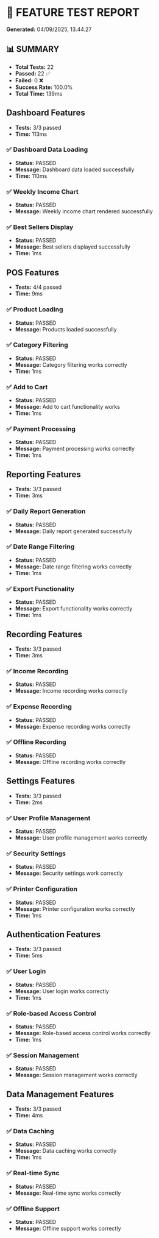 # 🧪 FEATURE TEST REPORT

**Generated:** 04/09/2025, 13.44.27

## 📊 SUMMARY

- **Total Tests:** 22
- **Passed:** 22 ✅
- **Failed:** 0 ❌
- **Success Rate:** 100.0%
- **Total Time:** 139ms

## Dashboard Features

- **Tests:** 3/3 passed
- **Time:** 113ms

### ✅ Dashboard Data Loading
- **Status:** PASSED
- **Message:** Dashboard data loaded successfully
- **Time:** 110ms

### ✅ Weekly Income Chart
- **Status:** PASSED
- **Message:** Weekly income chart rendered successfully

### ✅ Best Sellers Display
- **Status:** PASSED
- **Message:** Best sellers displayed successfully
- **Time:** 1ms

## POS Features

- **Tests:** 4/4 passed
- **Time:** 9ms

### ✅ Product Loading
- **Status:** PASSED
- **Message:** Products loaded successfully

### ✅ Category Filtering
- **Status:** PASSED
- **Message:** Category filtering works correctly
- **Time:** 1ms

### ✅ Add to Cart
- **Status:** PASSED
- **Message:** Add to cart functionality works
- **Time:** 1ms

### ✅ Payment Processing
- **Status:** PASSED
- **Message:** Payment processing works correctly
- **Time:** 1ms

## Reporting Features

- **Tests:** 3/3 passed
- **Time:** 3ms

### ✅ Daily Report Generation
- **Status:** PASSED
- **Message:** Daily report generated successfully

### ✅ Date Range Filtering
- **Status:** PASSED
- **Message:** Date range filtering works correctly
- **Time:** 1ms

### ✅ Export Functionality
- **Status:** PASSED
- **Message:** Export functionality works correctly
- **Time:** 1ms

## Recording Features

- **Tests:** 3/3 passed
- **Time:** 3ms

### ✅ Income Recording
- **Status:** PASSED
- **Message:** Income recording works correctly

### ✅ Expense Recording
- **Status:** PASSED
- **Message:** Expense recording works correctly

### ✅ Offline Recording
- **Status:** PASSED
- **Message:** Offline recording works correctly

## Settings Features

- **Tests:** 3/3 passed
- **Time:** 2ms

### ✅ User Profile Management
- **Status:** PASSED
- **Message:** User profile management works correctly

### ✅ Security Settings
- **Status:** PASSED
- **Message:** Security settings work correctly

### ✅ Printer Configuration
- **Status:** PASSED
- **Message:** Printer configuration works correctly
- **Time:** 1ms

## Authentication Features

- **Tests:** 3/3 passed
- **Time:** 5ms

### ✅ User Login
- **Status:** PASSED
- **Message:** User login works correctly
- **Time:** 1ms

### ✅ Role-based Access Control
- **Status:** PASSED
- **Message:** Role-based access control works correctly
- **Time:** 1ms

### ✅ Session Management
- **Status:** PASSED
- **Message:** Session management works correctly

## Data Management Features

- **Tests:** 3/3 passed
- **Time:** 4ms

### ✅ Data Caching
- **Status:** PASSED
- **Message:** Data caching works correctly
- **Time:** 1ms

### ✅ Real-time Sync
- **Status:** PASSED
- **Message:** Real-time sync works correctly

### ✅ Offline Support
- **Status:** PASSED
- **Message:** Offline support works correctly

